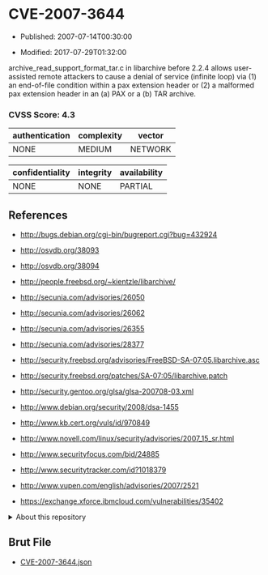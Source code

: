 # CVE-2007-3644

- Published: 2007-07-14T00:30:00

- Modified: 2017-07-29T01:32:00

archive_read_support_format_tar.c in libarchive before 2.2.4 allows user-assisted remote attackers to cause a denial of service (infinite loop) via (1) an end-of-file condition within a pax extension header or (2) a malformed pax extension header in an (a) PAX or a (b) TAR archive.

### CVSS Score: **4.3**

| authentication | complexity | vector |
| --- | --- | --- |
| NONE | MEDIUM | NETWORK |

| confidentiality | integrity | availability |
| --- | --- | --- |
| NONE | NONE | PARTIAL |

## References

* http://bugs.debian.org/cgi-bin/bugreport.cgi?bug=432924

* http://osvdb.org/38093

* http://osvdb.org/38094

* http://people.freebsd.org/~kientzle/libarchive/

* http://secunia.com/advisories/26050

* http://secunia.com/advisories/26062

* http://secunia.com/advisories/26355

* http://secunia.com/advisories/28377

* http://security.freebsd.org/advisories/FreeBSD-SA-07:05.libarchive.asc

* http://security.freebsd.org/patches/SA-07:05/libarchive.patch

* http://security.gentoo.org/glsa/glsa-200708-03.xml

* http://www.debian.org/security/2008/dsa-1455

* http://www.kb.cert.org/vuls/id/970849

* http://www.novell.com/linux/security/advisories/2007_15_sr.html

* http://www.securityfocus.com/bid/24885

* http://www.securitytracker.com/id?1018379

* http://www.vupen.com/english/advisories/2007/2521

* https://exchange.xforce.ibmcloud.com/vulnerabilities/35402

<details>
<summary>About this repository</summary> 

  This repository is part of the project [Live Hack CVE](https://github.com/Live-Hack-CVE). Main website can be found [www.live-hack.org](https://www.live-hack.org) 
  
  Made by [Sn0wAlice](https://github.com/Sn0wAlice) for the people that care about security and need to have a feed of the latest CVEs. Hope you enjoy it, don't forget to star the repo and follow me on [Twitter](https://twitter.com/Sn0wAlice) and [Github](https://github.com/Sn0wAlice). And that is my [personnal website](https://www.alice-snow.me/)

  - [Home Page](https://github.com/Live-Hack-CVE)
  - [Framework](https://github.com/Live-Hack-CVE/cve-framework)
  - [CVE database](https://github.com/Live-Hack-CVE/full_database)
  - [Changelog](https://github.com/Live-Hack-CVE/Changelog)
</details>

## Brut File

* [CVE-2007-3644.json](https://raw.githubusercontent.com/Live-Hack-CVE/full_database/main/cves/2007/CVE-2007-3644.json)

